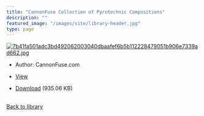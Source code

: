 ```yaml
---
title: "CannonFuse Collection of Pyrotechnic Compositions"
description: ""
featured_image: "/images/site/library-header.jpg"
type: page
---
```


<a href="https://drive.google.com/file/d/1g7oXp-9aJyQNuVGGAVNVYQ6dBl8p1ZoV/view" target="_blank">![7b41fa501adc3bd492062003040dbaafef6b5b112228479051b906e7339ad662.jpg](/images/library/7b41fa501adc3bd492062003040dbaafef6b5b112228479051b906e7339ad662.jpg)</a>
* Author: CannonFuse.com
* <a href="https://drive.google.com/file/d/1g7oXp-9aJyQNuVGGAVNVYQ6dBl8p1ZoV/view" target="_blank">View</a>

* [Download](https://drive.google.com/uc?export=download&id=1g7oXp-9aJyQNuVGGAVNVYQ6dBl8p1ZoV) (935.06 KB)

<br />[Back to library](/library/)
